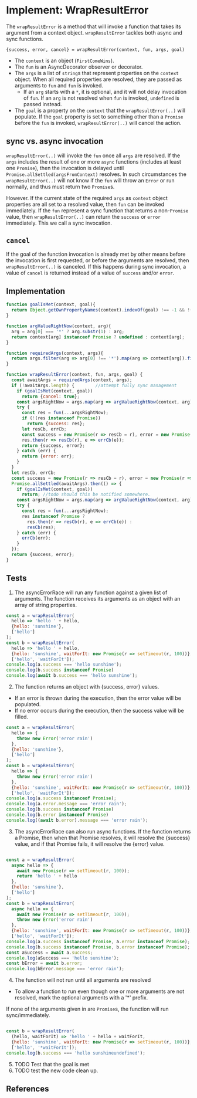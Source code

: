# Implement: WrapResultError

The `wrapResultError` is a method that will invoke a function that takes its argument from a context object. `wrapResultError` tackles both async and sync functions.

`{success, error, cancel} = wrapResultError(context, fun, args, goal)`

* The `context` is an object (`FirstComeWins`).
* The `fun` is an AsyncDecorator observer or decorator.
* The `args` is a list of `string`s that represent properties on the `context` object. When all required properties are resolved, they are passed as arguments to `fun` and `fun` is invoked.
	* If an `arg` starts with a `*`, it is optional, and it will not delay invocation of `fun`. If an `arg` is not resolved when `fun` is invoked, `undefined` is passed instead.
* The `goal` is a property on the `context` that the `wrapResultError(..)` will populate. If the `goal` property is set to something other than a `Promise` before the `fun` is invoked, `wrapResultError(..)` will cancel the action.

## sync vs. async invocation

`wrapResultError(..)` will invoke the `fun` once all `args` are resolved. If the `args` includes the result of one or more `async` functions (includes at least one `Promise`), then the invocation is delayed until `Promise.allSettled(argsFromContext)` resolves. In such circumstances the `wrapResultError(..)` will not know if the `fun` will throw an `Error` or run normally, and thus must return two `Promise`s.

However. If the current state of the required `args` as `context` object properties are all set to a resolved value, then `fun` can be invoked immediately. If the `fun` represent a sync function that returns a non-`Promise` value, then `wrapResultError(..)` can return the `success` or `error` immediately. This we call a sync invocation.

## `cancel`

If the goal of the function invocation is already met by other means before the invocation is first requested, or before the arguments are resolved, then `wrapResultError(..)` is canceled. If this happens during sync invocation, a value of `cancel` is returned instead of a value of `success` and/or `error`.

## Implementation

```javascript
function goalIsMet(context, goal){
  return Object.getOwnPropertyNames(context).indexOf(goal) !== -1 && !(context[goal] instanceof Promise);
}

function argValueRightNow(context, arg){
  arg = arg[0] === '*' ? arg.substr(1) : arg;
  return context[arg] instanceof Promise ? undefined : context[arg]; 
}

function requiredArgs(context, args){
  return args.filter(arg => arg[0] !== '*').map(arg => context[arg]).filter(arg => arg instanceof Promise);
}

function wrapResultError(context, fun, args, goal) {
  const awaitArgs = requiredArgs(context, args);
  if (!awaitArgs.length) {        //attempt fully sync management
    if (goalIsMet(context, goal))
      return {cancel: true};
    const argsRightNow = args.map(arg => argValueRightNow(context, arg));
    try {
      const res = fun(...argsRightNow);
      if (!(res instanceof Promise))
        return {success: res};
      let resCb, errCb;
      const success = new Promise(r => resCb = r), error = new Promise(r => errCb = r);
      res.then(r => resCb(r), e => errCb(e));
      return {success, error};
    } catch (err) {
      return {error: err};
    }
  }
  let resCb, errCb;
  const success = new Promise(r => resCb = r), error = new Promise(r => errCb = r);
  Promise.allSettled(awaitArgs).then(() => {
    if (goalIsMet(context, goal))
      return; //todo should this be notified somewhere.
    const argsRightNow = args.map(arg => argValueRightNow(context, arg));
    try {
      const res = fun(...argsRightNow);
      res instanceof Promise ?
        res.then(r => resCb(r), e => errCb(e)) :
        resCb(res);
    } catch (err) {
      errCb(err);
    }
  });
  return {success, error};
}
```

## Tests

1. The asyncErrorRace will run any function against a given list of arguments. The function receives its arguments as an object with an array of string properties.

```javascript
const a = wrapResultError(
  hello => 'hello ' + hello,
  {hello: 'sunshine'},
  ['hello']
);
const b = wrapResultError(
  hello => 'hello ' + hello,
  {hello: 'sunshine', waitForIt: new Promise(r => setTimeout(r, 100))},
  ['hello', 'waitForIt']);
console.log(a.success === 'hello sunshine');
console.log(b.success instanceof Promise)
console.log(await b.success === 'hello sunshine');
```

2. The function returns an object with {success, error} values.

* If an error is thrown during the execution, then the error value will be populated.
* If no error occurs during the execution, then the success value will be filled.

```javascript
const a = wrapResultError(
  hello => {
    throw new Error('error rain')
  },
  {hello: 'sunshine'},
  ['hello']
);
const b = wrapResultError(
  hello => {
    throw new Error('error rain')
  },
  {hello: 'sunshine', waitForIt: new Promise(r => setTimeout(r, 100))},
  ['hello', 'waitForIt']);
console.log(a.success instanceof Promise);
console.log(a.error.message === 'error rain');
console.log(b.success instanceof Promise)
console.log(b.error instanceof Promise)
console.log((await b.error).message === 'error rain');
```

3. The asyncErrorRace can also run async functions. If the function returns a Promise, then when that Promise resolves, it will resolve the {success} value, and if that Promise fails, it will resolve the {error} value.

```javascript

const a = wrapResultError(
  async hello => {
    await new Promise(r => setTimeout(r, 100));
    return 'hello ' + hello
  },
  {hello: 'sunshine'},
  ['hello']
);
const b = wrapResultError(
  async hello => {
    await new Promise(r => setTimeout(r, 100));
    throw new Error('error rain')
  },
  {hello: 'sunshine', waitForIt: new Promise(r => setTimeout(r, 100))},
  ['hello', 'waitForIt']);
console.log(a.success instanceof Promise, a.error instanceof Promise);
console.log(b.success instanceof Promise, b.error instanceof Promise);
const aSuccess = await a.success;
console.log(aSuccess === 'hello sunshine');
const bError = await b.error;
console.log(bError.message === 'error rain');
```

4. The function will not run until all arguments are resolved

* To allow a function to run even though one or more arguments are not resolved, mark the optional arguments with a '*' prefix.

If none of the arguments given in are `Promise`s, the function will run sync/immediately.

```javascript

const b = wrapResultError(
  (hello, waitForIt) => 'hello ' + hello + waitForIt,
  {hello: 'sunshine', waitForIt: new Promise(r => setTimeout(r, 100))},
  ['hello', '*waitForIt']);
console.log(b.success === 'hello sunshineundefined');
```

5. TODO Test that the goal is met
6. TODO test the new code clean up.

## References 
